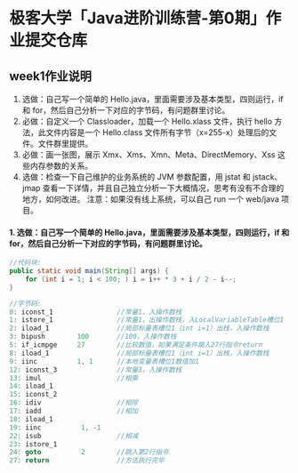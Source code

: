 # 极客大学「Java进阶训练营-第0期」作业提交仓库




## week1作业说明

1. 选做：自己写一个简单的 Hello.java，里面需要涉及基本类型，四则运行，if 和 for，然后自己分析一下对应的字节码，有问题群里讨论。
2. 必做：自定义一个 Classloader，加载一个 Hello.xlass 文件，执行 hello 方法，此文件内容是一个 Hello.class 文件所有字节（x=255-x）处理后的文件。文件群里提供。
3. 必做：画一张图，展示 Xmx、Xms、Xmn、Meta、DirectMemory、Xss 这些内存参数的关系。
4. 选做：检查一下自己维护的业务系统的 JVM 参数配置，用 jstat 和 jstack、jmap 查看一下详情，并且自己独立分析一下大概情况，思考有没有不合理的地方，如何改进。
   注意：如果没有线上系统，可以自己 run 一个 web/java 项目。

#### 1. 选做：自己写一个简单的 Hello.java，里面需要涉及基本类型，四则运行，if 和 for，然后自己分析一下对应的字节码，有问题群里讨论。
     
    
 ```java
//代码块:
public static void main(String[] args) {
     for (int i = 1; i < 100; ) i = i++ * 3 + i / 2 - i--;
}

//字节码:
0: iconst_1                //常量1，入操作数栈
1: istore_1                //常量1，出操作数栈，入LocalVariableTable槽位1
2: iload_1                 //局部标量表槽位1（int i=1）出栈，入操作数栈
3: bipush        100       //100，入操作数栈
5: if_icmpge     27        //比较数值，如果满足条件跳入27行指令return
8: iload_1                 //局部标量表槽位1（int i=1）出栈，入操作数栈
9: iinc          1, 1      //本地变量表槽位1数值加1
12: iconst_3               //常量3，入操作数栈
13: imul                   //相乘
14: iload_1                
15: iconst_2               
16: idiv                   //相除
17: iadd                   //相加
18: iload_1
19: iinc          1, -1    
22: isub                   //相减
23: istore_1               
24: goto          2        //跳入第2行指令
27: return                 //方法执行完毕

